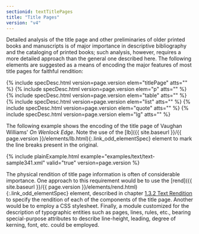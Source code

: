 ```yaml
---
sectionid: textTitlePages
title: "Title Pages"
version: "v4"
---
```




Detailed analysis of the title page and other preliminaries of older printed books
and
manuscripts is of major importance in descriptive bibliography and the cataloging
of printed
books; such analysis, however, requires a more detailed approach than the general
one
described here. The following elements are suggested as a means of encoding the major
features of most title pages for faithful rendition:



{% include specDesc.html version=page.version elem="titlePage" atts="" %}
{% include specDesc.html version=page.version elem="p" atts="" %}
{% include specDesc.html version=page.version elem="table" atts="" %}
{% include specDesc.html version=page.version elem="list" atts="" %}
{% include specDesc.html version=page.version elem="quote" atts="" %}
{% include specDesc.html version=page.version elem="lg" atts="" %}



The following example shows the encoding of the title page of Vaughan Williams' *On
Wenlock Edge*. Note the use of the [lb]({{ site.baseurl }}/{{ page.version }}/elements/lb.html){:.link_odd_elementSpec} element to mark the
line breaks present in the original.

{% include plainExample.html example="examples/text/text-sample341.xml" valid="true" version=page.version %}

The physical rendition of title page information is often of considerable importance.
One
approach to this requirement would be to use the [rend]({{ site.baseurl }}/{{ page.version }}/elements/rend.html){:.link_odd_elementSpec} element,
described in chapter <a class="link_ptr" title="Text Rendition" href="{{ site.baseurl }}/{{ page.version }}/guidelines/shared.html#sharedTextRendition">1.3.2 Text Rendition</a> to specify the rendition of each
of the components of the title page. Another would be to employ a CSS stylesheet.
Finally, a
module customized for the description of typographic entities such as pages, lines,
rules,
etc., bearing special-purpose attributes to describe line-height, leading, degree
of
kerning, font, etc. could be employed.



